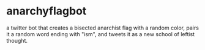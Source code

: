 # anarchyflagbot
 a twitter bot that creates a bisected anarchist flag with a random color, pairs it a random word ending with "ism", and tweets it as a new school of leftist thought.
